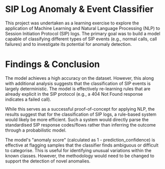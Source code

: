 # SIP Log Anomaly & Event Classifier

This project was undertaken as a learning exercise to explore the application of Machine Learning and Natural Language Processing (NLP) to Session Initiation Protocol (SIP) logs. The primary goal was to build a model capable of classifying different types of SIP events (e.g., normal calls, call failures) and to investigate its potential for anomaly detection.

# Findings & Conclusion

The model achieves a high accuracy on the dataset. However, this along with additional analysis suggests that the classification of SIP events is largely deterministic. The model is effectively re-learning rules that are already explicit in the SIP protocol (e.g., a 404 Not Found response indicates a failed call).

While this serves as a successful proof-of-concept for applying NLP, the results suggest that for the classification of SIP logs, a rule-based system would likely be more efficient. Such a system would directly parse the standardised SIP response codes/flows rather than inferring the outcome through a probabilistic model.

The model's "anomaly score" (calculated as 1 - prediction_confidence) is effective at flagging samples that the classifier finds ambiguous or difficult to categorise. This is useful for identifying unusual variations within the known classes. However, the methodology would need to be changed to support the detection of novel anomalies.
